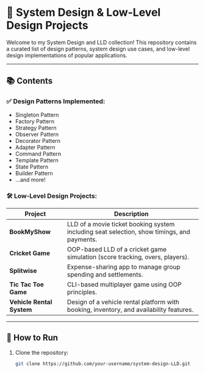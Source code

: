 # 🔧 System Design & Low-Level Design Projects

Welcome to my System Design and LLD collection! This repository contains a curated list of design patterns, system design use cases, and low-level design implementations of popular applications.

---

## 📚 Contents

### ✅ Design Patterns Implemented:
- Singleton Pattern
- Factory Pattern
- Strategy Pattern
- Observer Pattern
- Decorator Pattern
- Adapter Pattern
- Command Pattern
- Template Pattern
- State Pattern
- Builder Pattern
- ...and more!

### 🛠️ Low-Level Design Projects:
| Project | Description |
|--------|-------------|
| **BookMyShow** | LLD of a movie ticket booking system including seat selection, show timings, and payments. |
| **Cricket Game** | OOP-based LLD of a cricket game simulation (score tracking, overs, players). |
| **Splitwise** | Expense-sharing app to manage group spending and settlements. |
| **Tic Tac Toe Game** | CLI-based multiplayer game using OOP principles. |
| **Vehicle Rental System** | Design of a vehicle rental platform with booking, inventory, and availability features. |

---

## 🔧 How to Run

1. Clone the repository:
   ```bash
   git clone https://github.com/your-username/system-design-LLD.git
